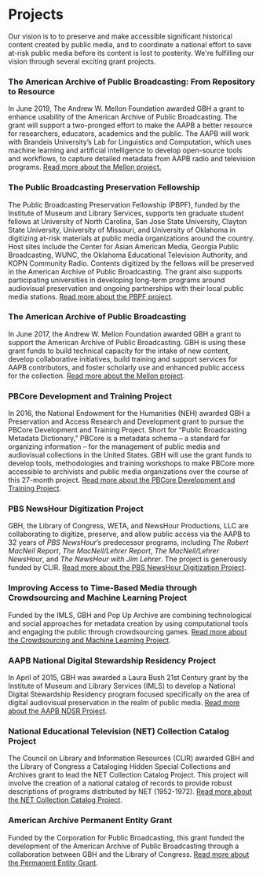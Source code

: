 # Projects

Our vision is to to preserve and make accessible significant historical content created by public media,
and to coordinate a national effort to save at-risk public media before its content is lost to posterity. We're fulfilling our vision through several exciting grant projects.

### The American Archive of Public Broadcasting: From Repository to Resource

In June 2019, The Andrew W. Mellon Foundation awarded GBH a grant to enhance usability of the American Archive of Public Broadcasting. The grant will support a two-pronged effort to make the AAPB a better resource for researchers, educators, academics and the public. The AAPB will work with Brandeis University’s Lab for Linguistics and Computation, which uses machine learning and artificial intelligence to develop open-source tools and workflows, to capture detailed metadata from AAPB radio and television programs. [Read more about the Mellon project.](/about-the-american-archive/projects/mellon2)

### The Public Broadcasting Preservation Fellowship

The Public Broadcasting Preservation Fellowship (PBPF), funded by the Institute of Museum and Library Services, supports ten graduate student fellows at University of North Carolina, San Jose State University, Clayton State University, University of Missouri, and University of Oklahoma in digitizing at-risk materials at public media organizations around the country. Host sites include the Center for Asian American Media, Georgia Public Broadcasting, WUNC, the Oklahoma Educational Television Authority, and KOPN Community Radio. Contents digitized by the fellows will be preserved in the American Archive of Public Broadcasting. The grant also supports participating universities in developing long-term programs around audiovisual preservation and ongoing partnerships with their local public media stations. [Read more about the PBPF project](/about-the-american-archive/projects/pbpf).

### The American Archive of Public Broadcasting

In June 2017, the Andrew W. Mellon Foundation awarded GBH a grant to support the American Archive of Public Broadcasting. GBH is using these grant funds to build technical capacity for the intake of new content, develop collaborative initiatives, build training and support services for AAPB contributors, and foster scholarly use and enhanced public access for the collection. [Read more about the Mellon project](/about-the-american-archive/projects/mellon).

### PBCore Development and Training Project

In 2016, the National Endowment for the Humanities (NEH) awarded GBH a Preservation and Access Research and Development grant to pursue the PBCore Development and Training Project. Short for “Public Broadcasting Metadata Dictionary,” PBCore is a metadata schema – a standard for organizing information – for the management of public media and audiovisual collections in the United States. GBH will use the grant funds to develop tools, methodologies and training workshops to make PBCore more accessible to archivists and public media organizations over the course of this 27-month project. [Read more about the PBCore Development and Training Project](/about-the-american-archive/projects/pbcore).

### PBS NewsHour Digitization Project

GBH, the Library of Congress, WETA, and NewsHour Productions, LLC are collaborating to digitize, preserve, and allow public access via the AAPB to 32 years of *PBS NewsHour*’s predecessor programs,
including *The Robert MacNeil Report*, *The MacNeil/Lehrer Report*, *The MacNeil/Lehrer NewsHour*, and *The NewsHour with Jim Lehrer*. The project is generously funded by CLIR.
[Read more about the PBS NewsHour Digitization Project](/about-the-american-archive/projects/newshour).

### Improving Access to Time-Based Media through Crowdsourcing and Machine Learning Project

Funded by the IMLS, GBH and Pop Up Archive are combining technological and social approaches for metadata creation
by using computational tools and engaging the public through crowdsourcing games. [Read more about the Crowdsourcing and Machine Learning Project](/about-the-american-archive/projects/transcript-project).

### AAPB National Digital Stewardship Residency Project

In April of 2015, GBH was awarded a Laura Bush 21st Century grant by the Institute of Museum and Library Services (IMLS) to develop a National Digital Stewardship Residency program focused specifically on the area of digital audiovisual preservation in the realm of public media. [Read more about the AAPB NDSR Project](/about-the-american-archive/projects/ndsr).

### National Educational Television (NET) Collection Catalog Project

The Council on Library and Information Resources (CLIR) awarded GBH and the Library of Congress a Cataloging Hidden Special Collections and Archives grant to lead the NET Collection Catalog Project. This project will involve the creation of a national catalog of records to provide robust descriptions of programs distributed by NET (1952-1972). [Read more about the NET Collection Catalog Project](/about-the-american-archive/projects/net-catalog).

### American Archive Permanent Entity Grant

Funded by the Corporation for Public Broadcasting, this grant funded the development of the American Archive of Public Broadcasting through a collaboration between GBH and the Library of Congress. [Read more about the Permanent Entity Grant](/about-the-american-archive/projects/permanent-entity).
